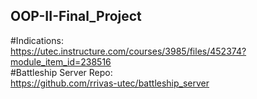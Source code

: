 ## OOP-II-Final_Project
#Indications:  
https://utec.instructure.com/courses/3985/files/452374?module_item_id=238516  
#Battleship Server Repo:   
https://github.com/rrivas-utec/battleship_server  
